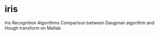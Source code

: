 iris
====

Iris Recognition Algorithms Comparison between Daugman algorithm and Hough transform on Matlab
